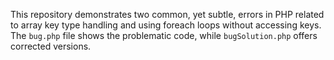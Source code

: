 This repository demonstrates two common, yet subtle, errors in PHP related to array key type handling and using foreach loops without accessing keys. The `bug.php` file shows the problematic code, while `bugSolution.php` offers corrected versions.